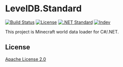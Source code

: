 # LevelDB.Standard

[![Build Status](https://travis-ci.org/r-ralph/Diamond.svg?branch=master)](https://travis-ci.org/r-ralph/Diamond)
[![License](https://img.shields.io/badge/license-Apache%202-blue.svg)](https://www.apache.org/licenses/LICENSE-2.0)
[![.NET Standard](https://img.shields.io/badge/.NET%20Standard-1.4-5C2E91.svg)](https://docs.microsoft.com/ja-jp/dotnet/articles/standard/library)
[![Indev](https://img.shields.io/badge/In-dev-696969.svg)](https://docs.microsoft.com/ja-jp/dotnet/articles/standard/library)

This project is Minecraft world data loader for C#/.NET.

## License

[Apache License 2.0](./LICENSE)